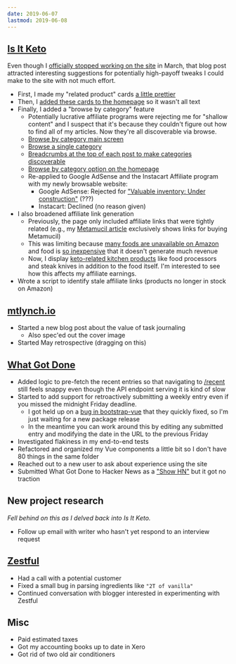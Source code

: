```yaml
---
date: 2019-06-07
lastmod: 2019-06-08
---
```


## [Is It Keto](https://isitketo.org)

Even though I [officially stopped working on the site](https://mtlynch.io/keep-growing-never-profit/) in March, that blog post attracted interesting suggestions for potentially high-payoff tweaks I could make to the site with not much effort.

- First, I made my "related product" cards [a little prettier](w11ZWEK.webp)
- Then, I [added these cards to the homepage](q2a1zIn.webp) so it wasn't all text
- Finally, I added a "browse by category" feature
  - Potentially lucrative affiliate programs were rejecting me for "shallow content" and I suspect that it's because they couldn't figure out how to find all of my articles. Now they're all discoverable via browse.
  - [Browse by category main screen](9ZSwD8a.webp)
  - [Browse a single category](Zd4GZSw.webp)
  - [Breadcrumbs at the top of each post to make categories discoverable](mqr2M7A.webp)
  - [Browse by category option on the homepage](mPR0J6m.webp)
  - Re-applied to Google AdSense and the Instacart Affiliate program with my newly browsable website:
    - Google AdSense: Rejected for ["Valuable inventory: Under construction"](QqX4O4z.webp) (???)
    - Instacart: Declined (no reason given)
- I also broadened affiliate link generation
  - Previously, the page only included affiliate links that were tightly related (e.g., my [Metamucil article](https://isitketo.org/metamucil) exclusively shows links for buying Metamucil)
  - This was limiting because [many foods are unavailable on Amazon](https://mtlynch.io/keep-growing-never-profit/#i-didnt-think-through-my-monetization-strategy) and food is [so inexpensive](https://mtlynch.io/keep-growing-never-profit/#i-forgot-that-food-is-cheap) that it doesn't generate much revenue
  - Now, I display [keto-related kitchen products](dKapUK4.webp) like food processors and steak knives in addition to the food itself. I'm interested to see how this affects my affiliate earnings.
- Wrote a script to identify stale affiliate links (products no longer in stock on Amazon)

## [mtlynch.io](https://mtlynch.io)

- Started a new blog post about the value of task journaling
  - Also spec'ed out the cover image
- Started May retrospective (dragging on this)

## [What Got Done](https://whatgotdone.com)

- Added logic to pre-fetch the recent entries so that navigating to [/recent](https://whatgotdone.com/recent) still feels snappy even though the API endpoint serving it is kind of slow
- Started to add support for retroactively submitting a weekly entry even if you missed the midnight Friday deadline.
  - I got held up on a [bug in bootstrap-vue](https://github.com/bootstrap-vue/bootstrap-vue/issues/3443) that they quickly fixed, so I'm just waiting for a new package release
  - In the meantime you can work around this by editing any submitted entry and modifying the date in the URL to the previous Friday
- Investigated flakiness in my end-to-end tests
- Refactored and organized my Vue components a little bit so I don't have 80 things in the same folder
- Reached out to a new user to ask about experience using the site
- Submitted What Got Done to Hacker News as a ["Show HN"](https://news.ycombinator.com/item?id=20124288) but it got no traction

## New project research

_Fell behind on this as I delved back into Is It Keto._

- Follow up email with writer who hasn't yet respond to an interview request

## [Zestful](https://zestfuldata.com)

- Had a call with a potential customer
- Fixed a small bug in parsing ingredients like `"2T of vanilla"`
- Continued conversation with blogger interested in experimenting with Zestful

## Misc

- Paid estimated taxes
- Got my accounting books up to date in Xero
- Got rid of two old air conditioners
